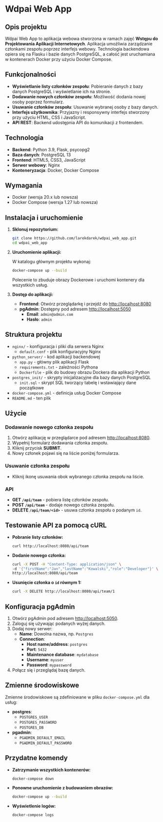 # Wdpai Web App

## Opis projektu

Wdpai Web App to aplikacja webowa stworzona w ramach zajęć **Wstępu do Projektowania Aplikacji Internetowych**. Aplikacja umożliwia zarządzanie członkami zespołu poprzez interfejs webowy. Technologia backendowa opiera się na Flasku i bazie danych PostgreSQL, a całość jest uruchamiana w kontenerach Docker przy użyciu Docker Compose.

## Funkcjonalności

- **Wyświetlanie listy członków zespołu**: Pobieranie danych z bazy danych PostgreSQL i wyświetlanie ich na stronie.
- **Dodawanie nowych członków zespołu**: Możliwość dodania nowej osoby poprzez formularz.
- **Usuwanie członków zespołu**: Usuwanie wybranej osoby z bazy danych.
- **Interfejs użytkownika**: Przyjazny i responsywny interfejs stworzony przy użyciu HTML, CSS i JavaScript.
- **API REST**: Backend udostępnia API do komunikacji z frontendem.

## Technologia

- **Backend**: Python 3.9, Flask, psycopg2
- **Baza danych**: PostgreSQL 13
- **Frontend**: HTML5, CSS3, JavaScript
- **Serwer webowy**: Nginx
- **Konteneryzacja**: Docker, Docker Compose

## Wymagania

- Docker (wersja 20.x lub nowsza)
- Docker Compose (wersja 1.27 lub nowsza)

## Instalacja i uruchomienie

1. **Sklonuj repozytorium:**

   ```bash
   git clone https://github.com/larekdarek/wdpai_web_app.git
   cd wdpai_web_app
   ```

2. **Uruchomienie aplikacji:**

   W katalogu głównym projektu wykonaj:

   ```bash
   docker-compose up --build
   ```

   Polecenie to zbuduje obrazy Dockerowe i uruchomi kontenery dla wszystkich usług.

3. **Dostęp do aplikacji:**

   - **Frontend**: Otwórz przeglądarkę i przejdź do [http://localhost:8080](http://localhost:8080)
   - **pgAdmin**: Dostępny pod adresem [http://localhost:5050](http://localhost:5050)
     - **Email**: `admin@admin.com`
     - **Hasło**: `admin`

## Struktura projektu

- `nginx/` - konfiguracja i pliki dla serwera Nginx
  - `default.conf` - plik konfiguracyjny Nginx
- `python_server/` - kod aplikacji backendowej
  - `app.py` - główny plik aplikacji Flask
  - `requirements.txt` - zależności Pythona
  - `Dockerfile` - plik do budowy obrazu Dockera dla aplikacji Python
- `postgres_init/` - skrypty inicjalizacyjne dla bazy danych PostgreSQL
  - `init.sql` - skrypt SQL tworzący tabelę i wstawiający dane początkowe
- `docker-compose.yml` - definicja usług Docker Compose
- `README.md` - ten plik

## Użycie

### Dodawanie nowego członka zespołu

1. Otwórz aplikację w przeglądarce pod adresem [http://localhost:8080](http://localhost:8080).
2. Wypełnij formularz dodawania członka zespołu.
3. Kliknij przycisk **SUBMIT**.
4. Nowy członek pojawi się na liście poniżej formularza.

### Usuwanie członka zespołu

- Kliknij ikonę usuwania obok wybranego członka zespołu na liście.

### API

- **GET `/api/team`** - pobiera listę członków zespołu.
- **POST `/api/team`** - dodaje nowego członka zespołu.
- **DELETE `/api/team/<id>`** - usuwa członka zespołu o podanym `id`.

## Testowanie API za pomocą cURL

- **Pobranie listy członków:**

  ```bash
  curl http://localhost:8080/api/team
  ```

- **Dodanie nowego członka:**

  ```bash
  curl -X POST -H "Content-Type: application/json" \
  -d '{"firstName":"Jan","lastName":"Kowalski","role":"Developer"}' \
  http://localhost:8080/api/team
  ```

- **Usunięcie członka o `id` równym 1:**

  ```bash
  curl -X DELETE http://localhost:8080/api/team/1
  ```

## Konfiguracja pgAdmin

1. Otwórz pgAdmin pod adresem [http://localhost:5050](http://localhost:5050).
2. Zaloguj się używając podanych wyżej danych.
3. Dodaj nowy serwer:
   - **Name**: Dowolna nazwa, np. `Postgres`
   - **Connection**:
     - **Host name/address**: `postgres`
     - **Port**: `5432`
     - **Maintenance database**: `mydatabase`
     - **Username**: `myuser`
     - **Password**: `mypassword`
4. Połącz się i przeglądaj bazę danych.

## Zmienne środowiskowe

Zmienne środowiskowe są zdefiniowane w pliku `docker-compose.yml` dla usług:

- **postgres**:
  - `POSTGRES_USER`
  - `POSTGRES_PASSWORD`
  - `POSTGRES_DB`
- **pgadmin**:
  - `PGADMIN_DEFAULT_EMAIL`
  - `PGADMIN_DEFAULT_PASSWORD`

## Przydatne komendy

- **Zatrzymanie wszystkich kontenerów:**

  ```bash
  docker-compose down
  ```

- **Ponowne uruchomienie z budowaniem obrazów:**

  ```bash
  docker-compose up --build
  ```

- **Wyświetlenie logów:**

  ```bash
  docker-compose logs
  ```

